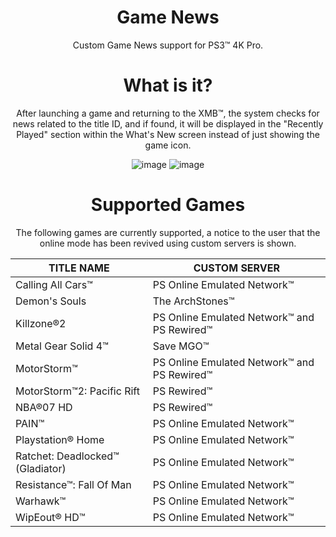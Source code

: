<div align="center"> 

# Game News
Custom Game News support for PS3™ 4K Pro.

# What is it?
After launching a game and returning to the XMB™, the system checks for news related to the title ID, and if found, it will be displayed in the "Recently Played" section within the What's New screen instead of just showing the game icon. 

![image](https://user-images.githubusercontent.com/74815634/149490572-b8fe2147-1404-4c48-b03d-b4d475211b0d.png)
![image](https://user-images.githubusercontent.com/74815634/149490559-8080500a-d157-4e70-be87-73976033913f.png)

# Supported Games
The following games are currently supported, a notice to the user that the online mode has been revived using custom servers is shown.
  
| TITLE NAME | CUSTOM SERVER
|-----------| --------------
| Calling All Cars™ | PS Online Emulated Network™ 
| Demon's Souls | The ArchStones™
| Killzone®2 | PS Online Emulated Network™ and PS Rewired™
| Metal Gear Solid 4™ | Save MGO™
| MotorStorm™ | PS Online Emulated Network™ and PS Rewired™
| MotorStorm™2: Pacific Rift | PS Rewired™
| NBA®07 HD | PS Rewired™
| PAIN™ | PS Online Emulated Network™
| Playstation® Home | PS Online Emulated Network™
| Ratchet: Deadlocked™ (Gladiator) | PS Online Emulated Network™
| Resistance™: Fall Of Man | PS Online Emulated Network™
| Warhawk™ | PS Online Emulated Network™
| WipEout® HD™ | PS Online Emulated Network™
 
</div>
